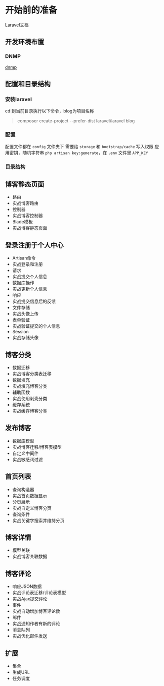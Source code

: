 # 开始前的准备
[Laravel文档](https://learnku.com/docs/laravel/8.x)
## 开发环境布置
### DNMP
[dnmp](https://www.awaimai.com/2120.html#42)

## 配置和目录结构
### 安装laravel
cd 到当前目录执行以下命令，blog为项目名称
> composer create-project --prefer-dist laravel/laravel blog

### 配置
配置文件都在 `config` 文件夹下
需要给 `storage` 和 `bootstrap/cache` 写入权限
应用密钥，随机字符串 `php artisan key:generate`，在 `.env` 文件里 `APP_KEY`

### 目录结构

## 博客静态页面
- 路由
- 实战博客路由
- 控制器
- 实战博客控制器
- Blade模板
- 实战博客静态页面

## 登录注册于个人中心

- Artisan命令
- 实战登录和注册
- 请求
- 实战提交个人信息
- 数据库操作
- 实战更新个人信息
- 响应
- 实战提交信息后的反馈
- 文件存储
- 实战头像上传
- 表单验证
- 实战验证提交的个人信息
- Session
- 实战存储头像

## 博客分类
- 数据迁移
- 实战博客分类表迁移
- 数据填充
- 实战填充博客分类
- 辅助函数
- 实战使用剥壳分类
- 缓存系统
- 实战缓存博客分类

## 发布博客
- 数据库模型
- 实战博客迁移/博客表模型
- 自定义中间件
- 实战敏感词过滤

## 首页列表
- 查询构造器
- 实战首页数据显示
- 分页展示
- 实战自定义博客分页
- 查询条件
- 实战关键字搜索并维持分页

## 博客详情
- 模型关联
- 实战博客关联数据

## 博客评论
- 响应JSON数据
- 实战评论表迁移/评论表模型
- 实战Ajax提交评论
- 事件
- 实战自动增加博客评论数
- 邮件
- 实战通知作者有新的评论
- 消息队列
- 实战优化邮件发送

## 扩展
- 集合
- 生成URL
- 任务调度
